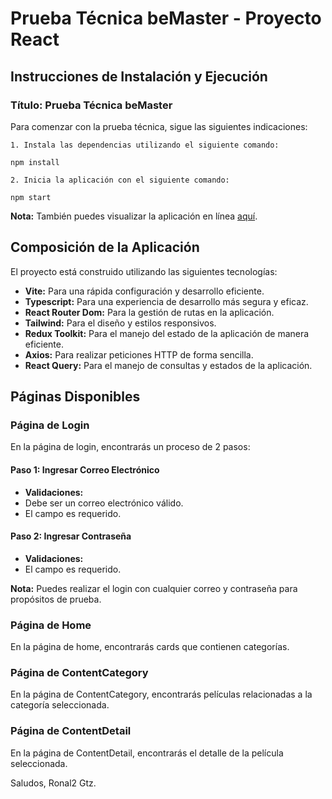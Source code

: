 # Prueba Técnica beMaster - Proyecto React

## Instrucciones de Instalación y Ejecución

### Título: Prueba Técnica beMaster

Para comenzar con la prueba técnica, sigue las siguientes indicaciones:

    1. Instala las dependencias utilizando el siguiente comando: 

    npm install 
    
    2. Inicia la aplicación con el siguiente comando:
    
    npm start

**Nota:** También puedes visualizar la aplicación en línea [aquí](https://technical-test-be-master-front-ebn6.vercel.app/).


## Composición de la Aplicación

El proyecto está construido utilizando las siguientes tecnologías:

- **Vite:** Para una rápida configuración y desarrollo eficiente.
- **Typescript:** Para una experiencia de desarrollo más segura y eficaz.
- **React Router Dom:** Para la gestión de rutas en la aplicación.
- **Tailwind:** Para el diseño y estilos responsivos.
- **Redux Toolkit:** Para el manejo del estado de la aplicación de manera eficiente.
- **Axios:** Para realizar peticiones HTTP de forma sencilla.
- **React Query:** Para el manejo de consultas y estados de la aplicación.

## Páginas Disponibles

### Página de Login

En la página de login, encontrarás un proceso de 2 pasos:

#### Paso 1: Ingresar Correo Electrónico

- **Validaciones:**
- Debe ser un correo electrónico válido.
- El campo es requerido.

#### Paso 2: Ingresar Contraseña

- **Validaciones:**
- El campo es requerido.

**Nota:** Puedes realizar el login con cualquier correo y contraseña para propósitos de prueba.

### Página de Home

En la página de home, encontrarás cards que contienen categorías.

### Página de ContentCategory

En la página de ContentCategory, encontrarás películas relacionadas a la categoría seleccionada.

### Página de ContentDetail

En la página de ContentDetail, encontrarás el detalle de la película seleccionada.

Saludos, Ronal2 Gtz.
